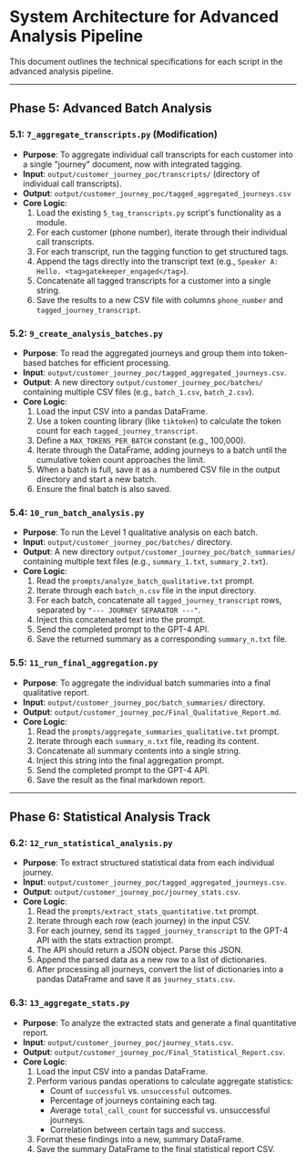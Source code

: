 # System Architecture for Advanced Analysis Pipeline

This document outlines the technical specifications for each script in the advanced analysis pipeline.

---

## Phase 5: Advanced Batch Analysis

### 5.1: `7_aggregate_transcripts.py` (Modification)

*   **Purpose**: To aggregate individual call transcripts for each customer into a single "journey" document, now with integrated tagging.
*   **Input**: `output/customer_journey_poc/transcripts/` (directory of individual call transcripts).
*   **Output**: `output/customer_journey_poc/tagged_aggregated_journeys.csv`
*   **Core Logic**:
    1.  Load the existing `5_tag_transcripts.py` script's functionality as a module.
    2.  For each customer (phone number), iterate through their individual call transcripts.
    3.  For each transcript, run the tagging function to get structured tags.
    4.  Append the tags directly into the transcript text (e.g., `Speaker A: Hello. <tag>gatekeeper_engaged</tag>`).
    5.  Concatenate all tagged transcripts for a customer into a single string.
    6.  Save the results to a new CSV file with columns `phone_number` and `tagged_journey_transcript`.

### 5.2: `9_create_analysis_batches.py`

*   **Purpose**: To read the aggregated journeys and group them into token-based batches for efficient processing.
*   **Input**: `output/customer_journey_poc/tagged_aggregated_journeys.csv`.
*   **Output**: A new directory `output/customer_journey_poc/batches/` containing multiple CSV files (e.g., `batch_1.csv`, `batch_2.csv`).
*   **Core Logic**:
    1.  Load the input CSV into a pandas DataFrame.
    2.  Use a token counting library (like `tiktoken`) to calculate the token count for each `tagged_journey_transcript`.
    3.  Define a `MAX_TOKENS_PER_BATCH` constant (e.g., 100,000).
    4.  Iterate through the DataFrame, adding journeys to a batch until the cumulative token count approaches the limit.
    5.  When a batch is full, save it as a numbered CSV file in the output directory and start a new batch.
    6.  Ensure the final batch is also saved.

### 5.4: `10_run_batch_analysis.py`

*   **Purpose**: To run the Level 1 qualitative analysis on each batch.
*   **Input**: `output/customer_journey_poc/batches/` directory.
*   **Output**: A new directory `output/customer_journey_poc/batch_summaries/` containing multiple text files (e.g., `summary_1.txt`, `summary_2.txt`).
*   **Core Logic**:
    1.  Read the `prompts/analyze_batch_qualitative.txt` prompt.
    2.  Iterate through each `batch_n.csv` file in the input directory.
    3.  For each batch, concatenate all `tagged_journey_transcript` rows, separated by `"--- JOURNEY SEPARATOR ---"`.
    4.  Inject this concatenated text into the prompt.
    5.  Send the completed prompt to the GPT-4 API.
    6.  Save the returned summary as a corresponding `summary_n.txt` file.

### 5.5: `11_run_final_aggregation.py`

*   **Purpose**: To aggregate the individual batch summaries into a final qualitative report.
*   **Input**: `output/customer_journey_poc/batch_summaries/` directory.
*   **Output**: `output/customer_journey_poc/Final_Qualitative_Report.md`.
*   **Core Logic**:
    1.  Read the `prompts/aggregate_summaries_qualitative.txt` prompt.
    2.  Iterate through each `summary_n.txt` file, reading its content.
    3.  Concatenate all summary contents into a single string.
    4.  Inject this string into the final aggregation prompt.
    5.  Send the completed prompt to the GPT-4 API.
    6.  Save the result as the final markdown report.

---

## Phase 6: Statistical Analysis Track

### 6.2: `12_run_statistical_analysis.py`

*   **Purpose**: To extract structured statistical data from each individual journey.
*   **Input**: `output/customer_journey_poc/tagged_aggregated_journeys.csv`.
*   **Output**: `output/customer_journey_poc/journey_stats.csv`.
*   **Core Logic**:
    1.  Read the `prompts/extract_stats_quantitative.txt` prompt.
    2.  Iterate through each row (each journey) in the input CSV.
    3.  For each journey, send its `tagged_journey_transcript` to the GPT-4 API with the stats extraction prompt.
    4.  The API should return a JSON object. Parse this JSON.
    5.  Append the parsed data as a new row to a list of dictionaries.
    6.  After processing all journeys, convert the list of dictionaries into a pandas DataFrame and save it as `journey_stats.csv`.

### 6.3: `13_aggregate_stats.py`

*   **Purpose**: To analyze the extracted stats and generate a final quantitative report.
*   **Input**: `output/customer_journey_poc/journey_stats.csv`.
*   **Output**: `output/customer_journey_poc/Final_Statistical_Report.csv`.
*   **Core Logic**:
    1.  Load the input CSV into a pandas DataFrame.
    2.  Perform various pandas operations to calculate aggregate statistics:
        *   Count of `successful` vs. `unsuccessful` outcomes.
        *   Percentage of journeys containing each tag.
        *   Average `total_call_count` for successful vs. unsuccessful journeys.
        *   Correlation between certain tags and success.
    3.  Format these findings into a new, summary DataFrame.
    4.  Save the summary DataFrame to the final statistical report CSV.
